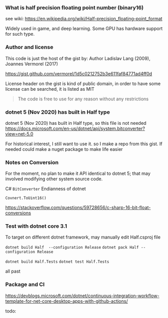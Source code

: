 
### What is half precision floating point number (binary16)

see wiki: https://en.wikipedia.org/wiki/Half-precision_floating-point_format

Widely used in game, and deep learning. Some GPU has hardware support for such type.

### Author and license

This code is just the host of the gist by:  Author Ladislav Lang (2009), Joannes Vermorel (2017)

https://gist.github.com/vermorel/1d5c0212752b3e611faf84771ad4ff0d

License header on the gist is kind of public domain, in order to have some license can be searched, it is listed as MIT

> The code is free to use for any reason without any restrictions


### dotnet 5 (Nov 2020) has built in Half type

dotnet 5 (Nov 2020) has built in Half type, so this file is not needed
https://docs.microsoft.com/en-us/dotnet/api/system.bitconverter?view=net-5.0

For historical interest, I still want to use it. so I make a repo from this gist. If needed could make a nuget package to make life easier



### Notes on Conversion

For the moment, no plan to make it API identical to dotnet 5; that may involved modifying other system source code. 

C# `BitConverter`            Endianness of dotnet

`Covnert.ToUint16()`

https://stackoverflow.com/questions/59728656/c-sharp-16-bit-float-conversions


### Test with dotnet core 3.1

To target on different dotnet framework, may manually edit Half.csproj file

`dotnet build Half  --configuration Release`
`dotnet pack Half --configuration Release`

`dotnet build Half.Tests`
`dotnet test Half.Tests`

all past

### Package and CI

https://devblogs.microsoft.com/dotnet/continuous-integration-workflow-template-for-net-core-desktop-apps-with-github-actions/

todo: